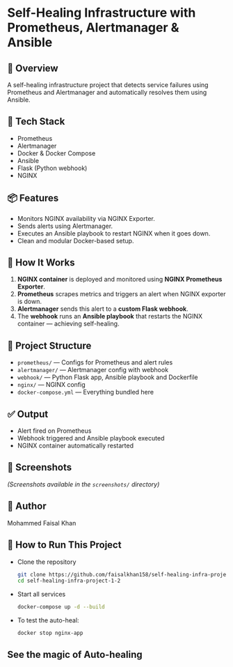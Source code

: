 # Self-Healing Infrastructure with Prometheus, Alertmanager & Ansible

## 🚀 Overview
A self-healing infrastructure project that detects service failures using Prometheus and Alertmanager and automatically resolves them using Ansible.

## 🔧 Tech Stack
- Prometheus
- Alertmanager
- Docker & Docker Compose
- Ansible
- Flask (Python webhook)
- NGINX

## 📦 Features
- Monitors NGINX availability via NGINX Exporter.
- Sends alerts using Alertmanager.
- Executes an Ansible playbook to restart NGINX when it goes down.
- Clean and modular Docker-based setup.

## 🚀 How It Works
1. **NGINX container** is deployed and monitored using **NGINX Prometheus Exporter**.
2. **Prometheus** scrapes metrics and triggers an alert when NGINX exporter is down.
3. **Alertmanager** sends this alert to a **custom Flask webhook**.
4. The **webhook** runs an **Ansible playbook** that restarts the NGINX container — achieving self-healing.

## 📂 Project Structure
- `prometheus/` — Configs for Prometheus and alert rules
- `alertmanager/` — Alertmanager config with webhook
- `webhook/` — Python Flask app, Ansible playbook and Dockerfile
- `nginx/` — NGINX config
- `docker-compose.yml` — Everything bundled here

## ✅ Output
- Alert fired on Prometheus
- Webhook triggered and Ansible playbook executed
- NGINX container automatically restarted

## 📸 Screenshots
*(Screenshots available in the `screenshots/` directory)*

## 🧠 Author
Mohammed Faisal Khan

## 🧪 How to Run This Project

- Clone the repository
  ```bash
  git clone https://github.com/faisalkhan158/self-healing-infra-project-1-2
  cd self-healing-infra-project-1-2

- Start all services
  ```bash
  docker-compose up -d --build

- To test the auto-heal:
  ```bash
  docker stop nginx-app

## See the magic of Auto-healing
